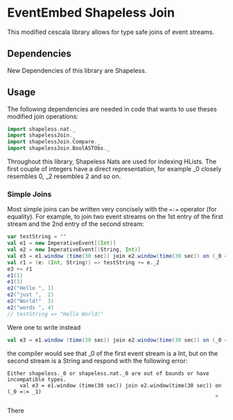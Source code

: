 EventEmbed Shapeless Join
=========================

This modified cescala library allows for type safe joins of event streams.

## Dependencies
New Dependencies of this library are Shapeless.

## Usage
The following dependencies are needed in code that wants to use theses modified join operations:

```scala
import shapeless.nat._
import shapelessJoin._
import shapelessJoin.Compare._
import shapelessJoin.BoolASTObs._
```

Throughout this library, Shapeless Nats are used for indexing HLists.
The first couple of integers have a direct representation, for example
_0 closely resembles 0, _2 resembles 2 and so on.


### Simple Joins
Most simple joins can be written very concisely with the `=:=` operator (for equality).
For example, to join two event streams on the 1st entry of the first stream and the
2nd entry of the second stream:
```scala
var testString = ""
val e1 = new ImperativeEvent[(Int)]
val e2 = new ImperativeEvent[(String, Int)]
val e3 = e1.window (time(30 sec)) join e2.window(time(30 sec)) on (_0 =:= _1)
val r1 = (e: (Int, String)) => testString += e._2
e3 += r1
e1(1)
e1(3)
e2("Hello ", 1)
e2("just ",  2)
e2("World!"  3)
e2("words ", 4)
// testString => "Hello World!"
```

Were one to write instead
```scala
val e3 = e1.window (time(30 sec)) join e2.window(time(30 sec)) on (_0 =:= _0)
```
the compiler would see that _0 of the first event stream is a Int,
but on the second stream is a String and respond with the following error:
```
Either shapeless._0 or shapeless.nat._0 are out of bounds or have incompatible types.
    val e3 = e1.window (time(30 sec)) join e2.window(time(30 sec)) on (_0 =:= _1)
                                                                   ^
```

There